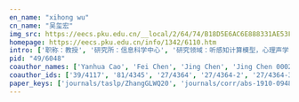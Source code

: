 ```yaml
---
en_name: "xihong wu"
cn_name: "吴玺宏"
img_src: https://eecs.pku.edu.cn/__local/2/64/74/B18D5E6AC6E888331AE53F36BC2_7E0A299D_40FB.jpg?e=.jpg
homepage: https://eecs.pku.edu.cn/info/1342/6110.htm
intro: ['职称：教授', '研究所：信息科学中心', '研究领域：听感知计算模型，心理声学，语音识别，语音合成，人机交互\r\n\r\n ', '办公电话：86-10-6275 9989', '电子邮件：wxh@cis.pku.edu.cn', '个人主页： ']
pid: "49/6048"
coauthor_names: ['Yanhua Cao', 'Fei Chen', 'Jing Chen', 'Jing Chen 0002', 'Jing Chen 0003', 'Xiaojun Chen', 'Xilin Chen', 'Zhongwei Chen', 'Huisheng Chi', 'Li-Rong Dai', 'Xu Dai', 'Yian Deng', 'Xiuyong Ding', 'Yaoxiang Ding', 'Haobin Dou', 'Yufan Du', 'Yang Fan', 'Ziye Fan', 'Xiaoyu Fang', 'Tong Fu', 'Zhen Fu', 'Qin Gao', 'Shan Gao', 'Shaojun Gao', 'Wen Gao 0001', 'Yi Gao', 'Zhongshu Ge', 'Caixia Gong', 'Mei Gong', 'Runqiang Han', 'Xiaoqiang Han', 'Yang Han', 'Caifu Hong', 'Zhiling Hong', 'Fan Hu', 'Qiong Hu', 'Weiming Hu', 'Yu Hu', 'Zhipeng Hu', 'Jing Hua', 'Qiang Huang', 'Tiejun Huang', 'Xiangsheng Huang', 'Yankun Huang', 'Ying Huang', 'Zhichao Huang', 'Guochen Jia', 'Kaihua Jiang', 'Menglin Jiang', 'Dongchen Li', 'Hongliang Li', 'Huahui Li', 'Jingyu Li', 'Liang Li', 'Runxin Li', 'Stan Z. Li', 'Xiang Li', 'Xiangang Li', 'Xiaodong Li', 'Xiaoming Li', 'Yuanning Li', 'Xiaojun Lin', 'Tianlin Liu', 'Tiejun Liu', 'Wentao Liu', 'Yi Liu', 'Zhan Liu', 'Zhimin Liu', 'Dingsheng Luo', 'Yang Ma', 'Lihua Mao', 'Luntian Mou', 'Jiazhong Nie', 'Mengxi Nie', 'Zaihu Pang', 'Mengren Qian', 'Yue Qiao', 'Lei Qin', 'Tianshu Qu', 'Bruce A. Schneider', 'Yi Shen', 'Mingjie Song', 'Chi Su', 'Dan Su', 'Qi Sun', 'Kewen Tang', 'Hao Tian', 'Yonghong Tian 0001', 'Shikui Tu', 'Mengyuan Wang', 'Xinhao Wang', 'Yangsheng Wang', 'Yaowei Wang', 'Yi Wang', 'Hongxiu Wei', 'Yaoyao Wei', 'Chunyao Wu', 'Hao Wu', 'Jiping Wu', 'Meihong Wu', 'Xingfang Wu', 'Yanhong Wu', 'Xinchi Xian', 'Bing Xiang', 'Zheng Xiao', 'Junliang Xing', 'Hongkai Xiong', 'Lei Xu 0001', 'Teng Xu 0002', 'Hongying Yang', 'Yuning Yang', 'Zhigang Yang', 'Dianhai Yu', 'Yansuo Yu', 'Jun-Hai Zhai', 'Chenwei Zhang', 'Guangcheng Zhang', 'Jianan Zhang', 'Junnan Zhang', 'Licheng Zhang', 'Meng Zhang', 'Mengfan Zhang', 'Tao Zhang', 'Xiangqi Zhang', 'Xiantao Zhang', 'Yaozhong Zhang', 'Zhiping Zhang', 'Liang Zhao', 'Pei Zhao', 'Bin Zhen', 'Fengyun Zhu', 'Xuefei Zou']
coauthor_ids: ['39/4117', '81/4345', '27/4364', '27/4364-2', '27/4364-3', '20/3215', 'c/XilinChen', '50/1690', '75/154', '48/6462', '69/10885', '190/8626', '87/9137', '173/7795', '169/0860', '226/1919', '81/5991', '168/4692', '88/10844', '10/4524', '46/2323', '81/6620', '67/4510', '229/6246', 'g/WenGao', '38/4304', '243/6822', '138/1965', '74/5838', '17/9261', '158/4586', '78/4081', '160/0340', '37/1618', '71/7046', '54/3736', '41/6824', '08/6001', '95/8843', '36/1209', '80/2732', 'h/TiejunHuang', '03/3205', '235/0769', '62/2964', '153/7931', '85/8692', '49/10844', '00/10697', '133/1759', '91/1905', '44/10874', '83/4644', '14/1395', '26/8160', 'l/StanZLi', '40/1491', '124/9046', '50/3993', '36/3071', '36/3686', '38/5957', '20/7667', '81/897', '30/3943', '97/4626', '02/6247', '18/2461', '64/5953', '43/3009', '87/9042', '82/1373', '43/26', '231/4092', '118/3785', '74/10844', '33/3932', '20/1306', '83/7533', '60/275', '18/1762', '214/0358', '28/8284', '40/5323', '05/4187', '216/8523', '29/1374', '86/5857', '04/115', '54/9249', '36/3560', '14/4022', '68/2992', '17/221', '16/7823', '231/2071', '127/7370', '72/4250', '174/7965', '72/3366', '203/1387', '49/4363', '67/10874', '82/5456', '20/1980', '43/7659', '21/3569', '19/360-1', '62/5017-2', '59/3683', '39/9108', '71/1564', '118/7157', '44/8762', '90/3841', '133/3207', '27/3725', '69/10223', '171/2934', '168/0818', '04/6901', '160/3131', '15/4777', '234/2587', '56/1136', '03/8427', '01/2121', '63/5422', '13/5962', '23/4936', '168/4617', '80/9042']
paper_keys: ['journals/taslp/ZhangGLWQ20', 'journals/corr/abs-1910-09484', 'journals/tamd/LuoHZDW18', 'journals/jzusc/TianCXLDCXCWHHH17', 'journals/speech/ChenHW16', 'journals/corr/LiW16e', 'journals/ijon/LiYPW15', 'journals/ijon/PangTW014', 'journals/corr/LiW14a', 'journals/speech/WuLHXLWL12', 'journals/jocn/HuangLZQWMWL11', 'journals/taslp/QuXGHLW09', 'journals/speech/YangCHWWSL07']
---
```

